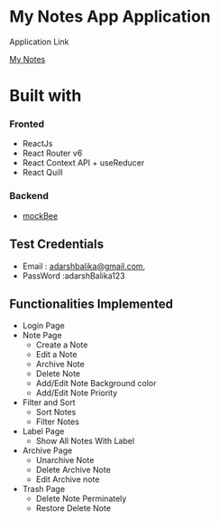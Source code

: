 # My Notes App Application

Application Link

[My Notes]()

# Built with

### Fronted

- ReactJs
- React Router v6
- React Context API + useReducer
- React Quill

### Backend

- [mockBee](https://mockbee.netlify.app/)

## Test Credentials

- Email : adarshbalika@gmail.com,
- PassWord :adarshBalika123

## Functionalities Implemented

- Login Page
- Note Page
  - Create a Note
  - Edit a Note
  - Archive Note
  - Delete Note
  - Add/Edit Note Background color
  - Add/Edit Note Priority
- Filter and Sort
  - Sort Notes
  - Filter Notes
- Label Page
  - Show All Notes With Label
- Archive Page
  - Unarchive Note
  - Delete Archive Note
  - Edit Archive note
- Trash Page
  - Delete Note Perminately
  - Restore Delete Note
